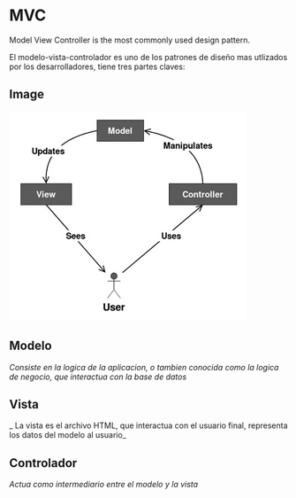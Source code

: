 # MVC
Model View Controller is the most commonly used design pattern.

El modelo-vista-controlador es uno de los patrones de diseño mas utlizados por los desarrolladores, tiene tres partes claves:  

## Image
![](../images/mvc.jpg)

## Modelo

_Consiste en la logica de la aplicacion, o tambien conocida como la logica de negocio, que interactua con la base de datos_

## Vista

_ La vista es el archivo HTML, que interactua con el usuario final, representa los datos del modelo al usuario_

## Controlador

_Actua como intermediario entre el modelo y la vista_
